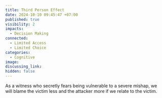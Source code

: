 ```yaml
---
title: Third Person Effect
date: 2024-10-10 09:45:47 +07:00
published: true
visibility: 2
impacts:
  - Decision Making
connected:
  - Limited Access
  - Limited Choice
categories:
  - Cognitive
image: 
discussing_link: 
hidden: false
---
```


As a witness who secretly fears being vulnerable to a severe mishap, we will blame the victim less and the attacker more if we relate to the victim.